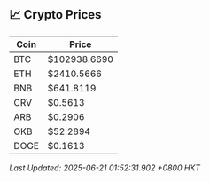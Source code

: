 ## 📈 Crypto Prices

| Coin | Price |
| ---- | ----- |
| BTC | $102938.6690 |
| ETH | $2410.5666 |
| BNB | $641.8119 |
| CRV | $0.5613 |
| ARB | $0.2906 |
| OKB | $52.2894 |
| DOGE | $0.1613 |

_Last Updated: 2025-06-21 01:52:31.902 +0800 HKT_